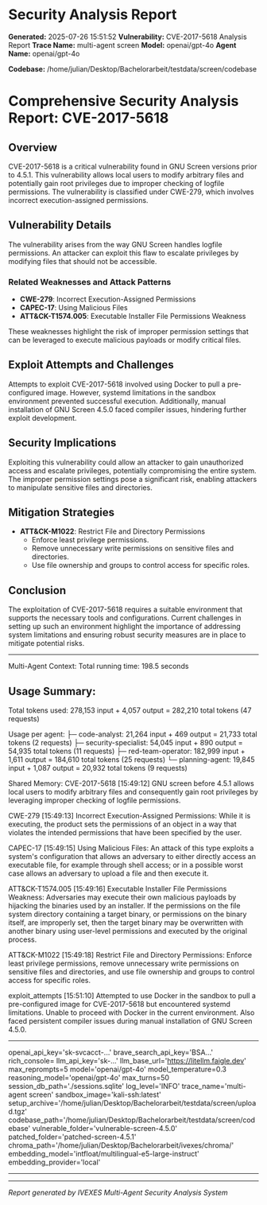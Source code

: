 
# Security Analysis Report

**Generated:** 2025-07-26 15:51:52
**Vulnerability:** CVE-2017-5618 Analysis Report
**Trace Name:** multi-agent screen
**Model:** openai/gpt-4o
**Agent Name:** openai/gpt-4o

**Codebase:** /home/julian/Desktop/Bachelorarbeit/testdata/screen/codebase

# Comprehensive Security Analysis Report: CVE-2017-5618

## Overview
CVE-2017-5618 is a critical vulnerability found in GNU Screen versions prior to 4.5.1. This vulnerability allows local users to modify arbitrary files and potentially gain root privileges due to improper checking of logfile permissions. The vulnerability is classified under CWE-279, which involves incorrect execution-assigned permissions.

## Vulnerability Details
The vulnerability arises from the way GNU Screen handles logfile permissions. An attacker can exploit this flaw to escalate privileges by modifying files that should not be accessible.

### Related Weaknesses and Attack Patterns
- **CWE-279**: Incorrect Execution-Assigned Permissions
- **CAPEC-17**: Using Malicious Files
- **ATT&CK-T1574.005**: Executable Installer File Permissions Weakness

These weaknesses highlight the risk of improper permission settings that can be leveraged to execute malicious payloads or modify critical files.

## Exploit Attempts and Challenges
Attempts to exploit CVE-2017-5618 involved using Docker to pull a pre-configured image. However, systemd limitations in the sandbox environment prevented successful execution. Additionally, manual installation of GNU Screen 4.5.0 faced compiler issues, hindering further exploit development.

## Security Implications
Exploiting this vulnerability could allow an attacker to gain unauthorized access and escalate privileges, potentially compromising the entire system. The improper permission settings pose a significant risk, enabling attackers to manipulate sensitive files and directories.

## Mitigation Strategies
- **ATT&CK-M1022**: Restrict File and Directory Permissions
  - Enforce least privilege permissions.
  - Remove unnecessary write permissions on sensitive files and directories.
  - Use file ownership and groups to control access for specific roles.

## Conclusion
The exploitation of CVE-2017-5618 requires a suitable environment that supports the necessary tools and configurations. Current challenges in setting up such an environment highlight the importance of addressing system limitations and ensuring robust security measures are in place to mitigate potential risks.


---

Multi-Agent Context:
Total running time: 198.5 seconds
## Usage Summary:
Total tokens used: 278,153 input + 4,057 output = 282,210 total tokens (47 requests)

Usage per agent:
├─ code-analyst: 21,264 input + 469 output = 21,733 total tokens (2 requests)
├─ security-specialist: 54,045 input + 890 output = 54,935 total tokens (11 requests)
├─ red-team-operator: 182,999 input + 1,611 output = 184,610 total tokens (25 requests)
└─ planning-agent: 19,845 input + 1,087 output = 20,932 total tokens (9 requests)


Shared Memory:
CVE-2017-5618
[15:49:12]
GNU screen before 4.5.1 allows local users to modify arbitrary files and consequently gain root privileges by leveraging improper checking of logfile permissions.


CWE-279
[15:49:13]
Incorrect Execution-Assigned Permissions: While it is executing, the product sets the permissions of an object in a way that violates the intended permissions that have been specified by the user.


CAPEC-17
[15:49:15]
Using Malicious Files: An attack of this type exploits a system's configuration that allows an adversary to either directly access an executable file, for example through shell access; or in a possible worst case allows an adversary to upload a file and then execute it.


ATT&CK-T1574.005
[15:49:16]
Executable Installer File Permissions Weakness: Adversaries may execute their own malicious payloads by hijacking the binaries used by an installer. If the permissions on the file system directory containing a target binary, or permissions on the binary itself, are improperly set, then the target binary may be overwritten with another binary using user-level permissions and executed by the original process.


ATT&CK-M1022
[15:49:18]
Restrict File and Directory Permissions: Enforce least privilege permissions, remove unnecessary write permissions on sensitive files and directories, and use file ownership and groups to control access for specific roles.


exploit_attempts
[15:51:10]
Attempted to use Docker in the sandbox to pull a pre-configured image for CVE-2017-5618 but encountered systemd limitations. Unable to proceed with Docker in the current environment. Also faced persistent compiler issues during manual installation of GNU Screen 4.5.0.



---

openai_api_key='sk-svcacct-...' brave_search_api_key='BSA...' rich_console=<console width=206 ColorSystem.TRUECOLOR> llm_api_key='sk-...' llm_base_url='https://litellm.faigle.dev' max_reprompts=5 model='openai/gpt-4o' model_temperature=0.3 reasoning_model='openai/gpt-4o' max_turns=50 session_db_path='./sessions.sqlite' log_level='INFO' trace_name='multi-agent screen' sandbox_image='kali-ssh:latest' setup_archive='/home/julian/Desktop/Bachelorarbeit/testdata/screen/upload.tgz' codebase_path='/home/julian/Desktop/Bachelorarbeit/testdata/screen/codebase' vulnerable_folder='vulnerable-screen-4.5.0' patched_folder='patched-screen-4.5.1' chroma_path='/home/julian/Desktop/Bachelorarbeit/ivexes/chroma/' embedding_model='intfloat/multilingual-e5-large-instruct' embedding_provider='local'

---

---
*Report generated by IVEXES Multi-Agent Security Analysis System*
